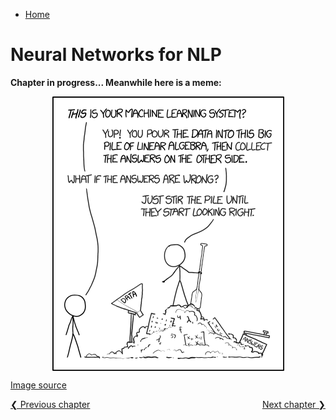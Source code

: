 * [Home](../index.md)

# Neural Networks for NLP

**Chapter in progress... Meanwhile here is a meme:**

<p align="center">
<img align="center" src="../images/ml_meme.png">
<figcaption> <a href="https://imgs.xkcd.com/comics/machine_learning.png">Image source</a> </figcaption>
</p>

<div>
  <a href="chap_7.html" style="float: left;">❮ Previous chapter</a>
  <a href="chap_9.html" style="float: right;">Next chapter ❯</a>
</div>

<br/><br/>